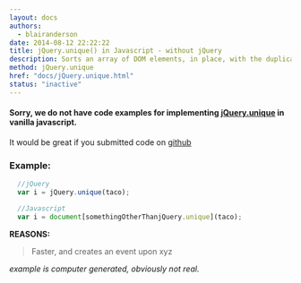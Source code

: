 ```yaml
---
layout: docs
authors:
  - blairanderson
date: 2014-08-12 22:22:22
title: jQuery.unique() in Javascript - without jQuery
description: Sorts an array of DOM elements, in place, with the duplicates removed. Note that this only works on arrays of DOM elements, not strings or numbers.
method: jQuery.unique
href: "docs/jQuery.unique.html"
status: "inactive"
---
```


#### Sorry, we do not have code examples for implementing [jQuery.unique](http://api.jquery.com/jQuery.unique/) in vanilla javascript.

It would be great if you submitted code on [github](https://github.com/blairanderson/without-jquery/blob/master/docs/jQuery.unique.md)

### Example:

```javascript
  //jQuery
  var i = jQuery.unique(taco);

  //Javascript
  var i = document[somethingOtherThanjQuery.unique](taco);

```

**REASONS:**
> Faster, and creates an event upon xyz

*example is computer generated, obviously not real.*
